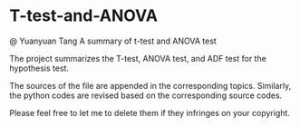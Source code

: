 
# T-test-and-ANOVA

@ Yuanyuan Tang
A summary of t-test and ANOVA test

The project summarizes the T-test, ANOVA test, and ADF test for the hypothesis test.

The sources of the file are appended in the corresponding topics. Similarly, the python codes are revised based on the corresponding source codes.

Please feel free to let me to delete them if they infringes on your copyright.
